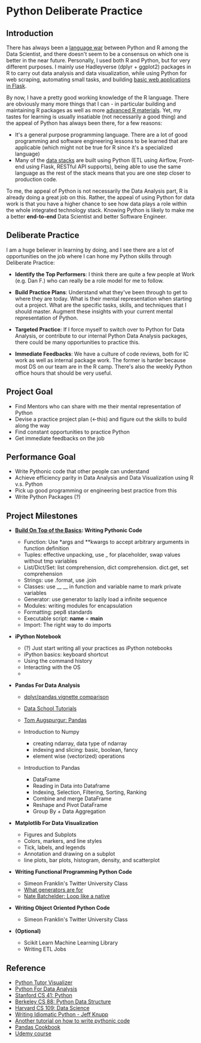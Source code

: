 # Python Deliberate Practice

## Introduction

There has always been a [language war] between Python and R among the Data Scientist, and there doesn't seem to be a consensus on which one is better in the near future. Personally, I used both R and Python, but for very different purposes. I mainly use Hadleyverse (dplyr + ggplot2) packages in R to carry out data analysis and data visualization, while using Python for web scraping, automating small tasks, and building [basic web applications in Flask]. 

By now, I have a pretty good working knowledge of the R language. There are obviously many more things that I can - in particular building and maintaining R packages as well as more [advanced R materials]. Yet, my tastes for learning is usually insatiable (not necessarily a good thing) and the appeal of Python has always been there, for a few reasons: 

* It's a general purpose programming language. There are a lot of good programming and software engineering lessons to be learned that are applicable (which might not be true for R since it's a specialized language)
* Many of the [data stacks] are built using Python (ETL using Airflow, Front-end using Flask, RESTful API supports), being able to use the same language as the rest of the stack means that you are one step closer to production code.

To me, the appeal of Python is not necessarily the Data Analysis part, R is already doing a great job on this. Rather, the appeal of using Python for data work is that you have a higher chance to see how data plays a role within the whole integrated technology stack. Knowing Python is likely to make me a better **end-to-end** Data Scientist and better Software Engineer.

## Deliberate Practice

I am a huge believer in learning by doing, and I see there are a lot of opportunities on the job where I can hone my Python skills through Deliberate Practice:

* **Identify the Top Performers**: I think there are quite a few people at Work (e.g. Dan F.) who can really be a role model for me to follow.

* **Build Practice Plans**: Understand what they've been through to get to where they are today. What is their mental representation when starting out a project. What are the specific tasks, skills, and techniques that I should master. Augment these insights with your current mental representation of Python.

* **Targeted Practice**: If I force myself to switch over to Python for Data Analysis, or contribute to our internal Python Data Analysis packages, there could be many opportunities to practice this.

* **Immediate Feedbacks**: We have a culture of code reviews, both for IC work as well as internal package work. The former is harder because most DS on our team are in the R camp. There's also the weekly Python office hours that should be very useful.

## Project Goal

* Find Mentors who can share with me their mental representation of Python
* Devise a practice project plan (<-this) and figure out the skills to build along the way
* Find constant opportunities to practice Python
* Get immediate feedbacks on the job

## Performance Goal

* Write Pythonic code that other people can understand
* Achieve efficiency parity in Data Analysis and Data Visualization using R v.s. Python
* Pick up good programming or engineering best practice from this
* Write Python Packages (?)

## Project Milestones

* **[Build On Top of the Basics]: Writing Pythonic Code**

    * Function: Use *args and **kwargs to accept arbitrary arguments in function definition
    * Tuples: effective unpacking, use _ for placeholder, swap values without tmp variables
    * List/Dict/Set: list comprehension, dict comprehension. dict.get, set comprehension
    * Strings: use .format, use .join
    * Classes: use __ __ in function and variable name to mark private variables
    * Generator: use generator to lazily load a infinite sequence
    * Modules: writing modules for encapsulation
    * Formatting: pep8 standards
    * Executable script: __name__ = __main__
    * Import: The right way to do imports

* **iPython Notebook**
    
    * (?) Just start writing all your practices as iPython notebooks
    * iPython basics: keyboard shortcut
    * Using the command history
    * Interacting with the OS
    * 

* **Pandas For Data Analysis**

    * [dplyr/pandas vignette comparison]

    * [Data School Tutorials]

    * [Tom Augspurgur: Pandas]

    * Introduction to Numpy
        * creating ndarray, data type of ndarray
        * indexing and slicing: basic, boolean, fancy
        * element wise (vectorized) operations
    
    * Introduction to Pandas
        * DataFrame
        * Reading in Data into Dataframe
        * Indexing, Selection, Filtering, Sorting, Ranking
        * Combine and merge DataFrame
        * Reshape and Pivot DataFrame
        * Group By + Data Aggregation

* **Matplotlib For Data Visualization**

    * Figures and Subplots
    * Colors, markers, and line styles
    * Tick, labels, and legends
    * Annotation and drawing on a subplot
    * line plots, bar plots, histogram, density, and scatterplot

* **Writing Functional Programming Python Code**
    
    * Simeon Franklin's Twitter University Class
    * [What generators are for]
    * [Nate Batchelder: Loop like a native]

* **Writing Object Oriented Python Code**
    
    * Simeon Franklin's Twitter University Class

* **(Optional)** 
    
    * Scikit Learn Machine Learning Library
    * Writing ETL Jobs 


## Reference

* [Python Tutor Visualizer]
* [Python For Data Analysis]
* [Stanford CS 41: Python]
* [Berkeley CS 88: Python Data Structure]
* [Harvard CS 109: Data Science]
* [Writing Idiomatic Python - Jeff Knupp]
* [Another tutorial on how to write pythonic code]
* [Pandas Cookbook]
* [Udemy course]


[language war]:http://www.dataschool.io/python-or-r-for-data-science/
[advanced R materials]:http://adv-r.had.co.nz/
[basic web applications in Flask]:https://github.com/robert8138/flask-google-calendar-api-project
[data stacks]:https://lab.getbase.com/productive-data-science-python/

[Build On Top of the Basics]:http://stackoverflow.com/questions/2573135/python-progression-path-from-apprentice-to-guru
[Nate Batchelder: Loop like a native]:https://www.youtube.com/watch?time_continue=14&v=EnSu9hHGq5o
[What generators are for]:http://simeonfranklin.com/blog/2012/may/22/what-generators-are-for/

[dplyr/pandas vignette comparison]:http://nbviewer.jupyter.org/gist/TomAugspurger/6e052140eaa5fdb6e8c0
[Data School Tutorials]:http://www.dataschool.io/easier-data-analysis-with-pandas/
[Tom Augspurgur: Pandas]:https://www.youtube.com/watch?v=otCriSKVV_8

[Python Tutor Visualizer]:http://www.pythontutor.com/visualize.html#mode=edit
[Python For Data Analysis]:http://www3.canisius.edu/~yany/python/Python4DataAnalysis.pdf
[Stanford CS 41: Python]:http://stanfordpython.com/
[Berkeley CS 88: Python Data Structure]:http://cs88-website.github.io/
[Harvard CS 109: Data Science]:http://cs109.github.io/2015/
[Writing Idiomatic Python - Jeff Knupp]:http://share.sm3.su/writing_idiomatic_python_3.pdf
[Another tutorial on how to write pythonic code]:http://safehammad.com/downloads/python-idioms-2014-01-16.pdf
[Pandas Cookbook]:http://pandas.pydata.org/pandas-docs/stable/cookbook.html
[Udemy course]:https://www.udemy.com/learning-python-for-data-analysis-and-visualization/?ccManual=&couponCode=DEAL19